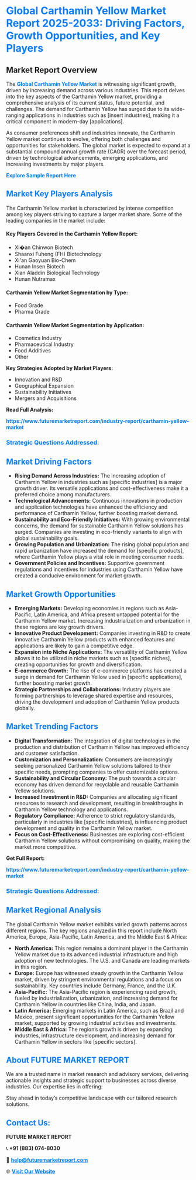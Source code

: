 <h1 style="color: #007BFF;">Global Carthamin Yellow Market Report 2025-2033: Driving Factors, Growth Opportunities, and Key Players</h1>

<section id="overview">
<h2>Market Report Overview</h2>
<p>The <a href="https://www.futuremarketreport.com/industry-report/carthamin-yellow-market" style="color: #007BFF; text-decoration: none;"><strong>Global Carthamin Yellow Market</strong></a> is witnessing significant growth, driven by increasing demand across various industries. This report delves into the key aspects of the Carthamin Yellow market, providing a comprehensive analysis of its current status, future potential, and challenges. The demand for Carthamin Yellow has surged due to its wide-ranging applications in industries such as [insert industries], making it a critical component in modern-day [applications].</p>
<p>As consumer preferences shift and industries innovate, the Carthamin Yellow market continues to evolve, offering both challenges and opportunities for stakeholders. The global market is expected to expand at a substantial compound annual growth rate (CAGR) over the forecast period, driven by technological advancements, emerging applications, and increasing investments by major players.</p>
</section>

<section id="overview">
<p><a href="https://www.futuremarketreport.com/request-sample/reportId=84975" style="color: #007BFF; text-decoration: none;"><strong>Explore Sample Report Here</strong></a></p>
</section>

<section id="key-players">
<h2 style="color: #007BFF;">Market Key Players Analysis</h2>
<p>The Carthamin Yellow market is characterized by intense competition among key players striving to capture a larger market share. Some of the leading companies in the market include:</p>
<h4>Key Players Covered in the Carthamin Yellow Report:</h4>
<ul><li>Xi�an Chinwon Biotech</li><li>Shaanxi Fuheng (FH) Biotechnology</li><li>Xi&#039;an Gaoyuan Bio-Chem</li><li>Hunan Insen Biotech</li><li>Xian Aladdin Biological Technology</li><li>Hunan Nutramax</li></ul>
<h4>Carthamin Yellow Market Segmentation by Type:</h4>
<ul><li>Food Grade</li><li>Pharma Grade</li></ul>

<h4>Carthamin Yellow Market Segmentation by Application:</h4>
<ul><li>Cosmetics Industry</li><li>Pharmaceutical Industry</li><li>Food Additives</li><li>Other</li></ul>
<p><strong>Key Strategies Adopted by Market Players:</strong></p>
<ul>
<li>Innovation and R&D</li>
<li>Geographical Expansion</li>
<li>Sustainability Initiatives</li>
<li>Mergers and Acquisitions</li>
</ul>
</section>

<section>
<p><strong>Read Full Analysis: </strong></p><a href="https://www.futuremarketreport.com/industry-report/carthamin-yellow-market" style="color: #007BFF; text-decoration: none;"><strong>https://www.futuremarketreport.com/industry-report/carthamin-yellow-market</strong></a>
<h3 style="color: #007BFF;">Strategic Questions Addressed:</h3>
</section>

<section id="driving-factors">
<h2 style="color: #007BFF;">Market Driving Factors</h2>
<ul>
<li><strong>Rising Demand Across Industries:</strong> The increasing adoption of Carthamin Yellow in industries such as [specific industries] is a major growth driver. Its versatile applications and cost-effectiveness make it a preferred choice among manufacturers.</li>
<li><strong>Technological Advancements:</strong> Continuous innovations in production and application technologies have enhanced the efficiency and performance of Carthamin Yellow, further boosting market demand.</li>
<li><strong>Sustainability and Eco-Friendly Initiatives:</strong> With growing environmental concerns, the demand for sustainable Carthamin Yellow solutions has surged. Companies are investing in eco-friendly variants to align with global sustainability goals.</li>
<li><strong>Growing Population and Urbanization:</strong> The rising global population and rapid urbanization have increased the demand for [specific products], where Carthamin Yellow plays a vital role in meeting consumer needs.</li>
<li><strong>Government Policies and Incentives:</strong> Supportive government regulations and incentives for industries using Carthamin Yellow have created a conducive environment for market growth.</li>
</ul>
</section>

<section id="growth-opportunities">
<h2 style="color: #007BFF;">Market Growth Opportunities</h2>
<ul>
<li><strong>Emerging Markets:</strong> Developing economies in regions such as Asia-Pacific, Latin America, and Africa present untapped potential for the Carthamin Yellow market. Increasing industrialization and urbanization in these regions are key growth drivers.</li>
<li><strong>Innovative Product Development:</strong> Companies investing in R&D to create innovative Carthamin Yellow products with enhanced features and applications are likely to gain a competitive edge.</li>
<li><strong>Expansion into Niche Applications:</strong> The versatility of Carthamin Yellow allows it to be utilized in niche markets such as [specific niches], creating opportunities for growth and diversification.</li>
<li><strong>E-commerce Growth:</strong> The rise of e-commerce platforms has created a surge in demand for Carthamin Yellow used in [specific applications], further boosting market growth.</li>
<li><strong>Strategic Partnerships and Collaborations:</strong> Industry players are forming partnerships to leverage shared expertise and resources, driving the development and adoption of Carthamin Yellow products globally.</li>
</ul>
</section>

<section id="trending-factors">
<h2 style="color: #007BFF;">Market Trending Factors</h2>
<ul>
<li><strong>Digital Transformation:</strong> The integration of digital technologies in the production and distribution of Carthamin Yellow has improved efficiency and customer satisfaction.</li>
<li><strong>Customization and Personalization:</strong> Consumers are increasingly seeking personalized Carthamin Yellow solutions tailored to their specific needs, prompting companies to offer customizable options.</li>
<li><strong>Sustainability and Circular Economy:</strong> The push towards a circular economy has driven demand for recyclable and reusable Carthamin Yellow solutions.</li>
<li><strong>Increased Investment in R&D:</strong> Companies are allocating significant resources to research and development, resulting in breakthroughs in Carthamin Yellow technology and applications.</li>
<li><strong>Regulatory Compliance:</strong> Adherence to strict regulatory standards, particularly in industries like [specific industries], is influencing product development and quality in the Carthamin Yellow market.</li>
<li><strong>Focus on Cost-Effectiveness:</strong> Businesses are exploring cost-efficient Carthamin Yellow solutions without compromising on quality, making the market more competitive.</li>
</ul>
</section>

<section>
<p><strong>Get Full Report: </strong></p><a href="https://www.futuremarketreport.com/industry-report/carthamin-yellow-market" style="color: #007BFF; text-decoration: none;"><strong>https://www.futuremarketreport.com/industry-report/carthamin-yellow-market</strong></a>
<h3 style="color: #007BFF;">Strategic Questions Addressed:</h3>
</section>


<section id="regional-analysis">
<h2 style="color: #007BFF;">Market Regional Analysis</h2>
<p>The global Carthamin Yellow market exhibits varied growth patterns across different regions. The key regions analyzed in this report include North America, Europe, Asia-Pacific, Latin America, and the Middle East & Africa:</p>
<ul>
<li><strong>North America:</strong> This region remains a dominant player in the Carthamin Yellow market due to its advanced industrial infrastructure and high adoption of new technologies. The U.S. and Canada are leading markets in this region.</li>
<li><strong>Europe:</strong> Europe has witnessed steady growth in the Carthamin Yellow market, driven by stringent environmental regulations and a focus on sustainability. Key countries include Germany, France, and the U.K.</li>
<li><strong>Asia-Pacific:</strong> The Asia-Pacific region is experiencing rapid growth, fueled by industrialization, urbanization, and increasing demand for Carthamin Yellow in countries like China, India, and Japan.</li>
<li><strong>Latin America:</strong> Emerging markets in Latin America, such as Brazil and Mexico, present significant opportunities for the Carthamin Yellow market, supported by growing industrial activities and investments.</li>
<li><strong>Middle East & Africa:</strong> The region’s growth is driven by expanding industries, infrastructure development, and increasing demand for Carthamin Yellow in sectors like [specific sectors].</li>
</ul>
</section>

<footer>
<h2 style="color: #007BFF;">About FUTURE MARKET REPORT</h2>
<p>We are a trusted name in market research and advisory services, delivering actionable insights and strategic support to businesses across diverse industries. Our expertise lies in offering:</p>

<p>Stay ahead in today’s competitive landscape with our tailored research solutions.</p>

<h2 style="color: #007BFF;">Contact Us:</h2>
<p><strong>FUTURE MARKET REPORT</strong></p>
<p>📞 <strong>+91 (883) 074-8030</strong></p>
<p>📧 <strong><a href="mailto:help@futuremarketreport.com" style="color: #007BFF;">help@futuremarketreport.com</a></strong></p>
<p>🌐 <strong><a href="https://www.futuremarketreport.com/" style="color: #007BFF;">Visit Our Website</a></strong></p>
</footer>